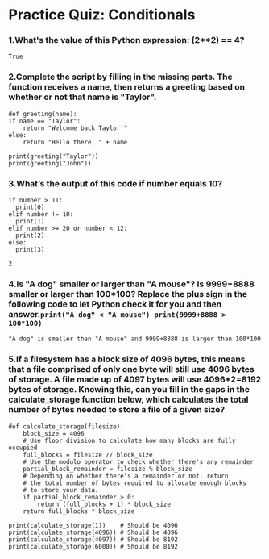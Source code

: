 # Practice Quiz: Conditionals

### 1.What's the value of this Python expression: (2**2) == 4?

    True

### 2.Complete the script by filling in the missing parts. The function receives a name, then returns a greeting based on whether or not that name is "Taylor".

    def greeting(name):
    if name == "Taylor":
        return "Welcome back Taylor!"
    else:
        return "Hello there, " + name

    print(greeting("Taylor"))
    print(greeting("John"))

### 3.What’s the output of this code if number equals 10?
```
if number > 11: 
  print(0)
elif number != 10:
  print(1)
elif number >= 20 or number < 12:
  print(2)
else:
  print(3)
```

    2

### 4.Is "A dog" smaller or larger than "A mouse"? Is 9999+8888 smaller or larger than 100*100? Replace the plus sign in the following code to let Python check it for you and then answer.`print("A dog" < "A mouse") print(9999+8888 > 100*100)`

    "A dog" is smaller than "A mouse" and 9999+8888 is larger than 100*100


### 5.If a filesystem has a block size of 4096 bytes, this means that a file comprised of only one byte will still use 4096 bytes of storage. A file made up of 4097 bytes will use 4096*2=8192 bytes of storage. Knowing this, can you fill in the gaps in the calculate_storage function below, which calculates the total number of bytes needed to store a file of a given size?

    def calculate_storage(filesize):
        block_size = 4096
        # Use floor division to calculate how many blocks are fully occupied
        full_blocks = filesize // block_size
        # Use the modulo operator to check whether there's any remainder
        partial_block_remainder = filesize % block_size
        # Depending on whether there's a remainder or not, return
        # the total number of bytes required to allocate enough blocks
        # to store your data.
        if partial_block_remainder > 0:
            return (full_blocks + 1) * block_size 
        return full_blocks * block_size

    print(calculate_storage(1))    # Should be 4096
    print(calculate_storage(4096)) # Should be 4096
    print(calculate_storage(4097)) # Should be 8192
    print(calculate_storage(6000)) # Should be 8192